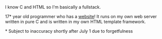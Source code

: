 I know C and HTML so I'm basically a fullstack.

17\* year old programmer who has a [website](https://natechoe.dev/)! It runs on my own web server written in pure C and is written in my own HTML template framework.

\* Subject to inaccuracy shortly after July 1 due to forgetfulness
